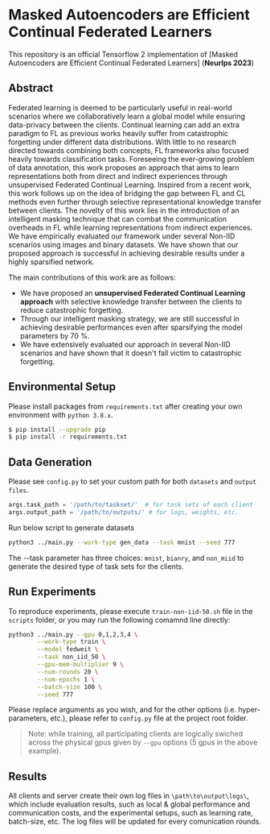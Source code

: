 
# Masked Autoencoders are Efficient Continual Federated Learners

This repository is an official Tensorflow 2 implementation of [Masked Autoencoders are Efficient Continual Federated Learners] (**NeurIps 2023**)



## Abstract

Federated learning is deemed to be particularly useful in real-world scenarios where we collaboratively learn a global model while ensuring data-privacy between the clients. Continual learning can add an extra paradigm to FL as previous works heavily suffer from catastrophic forgetting under different data distributions. With little to no research directed towards combining both concepts, FL frameworks also focused heavily towards classification tasks. Foreseeing the ever-growing problem of data annotation, this work proposes an approach that aims to learn representations both from direct and indirect experiences through unsupervised Federated  Continual Learning. Inspired from a recent work, this work follows up on the idea of bridging the gap between FL and CL methods even further through selective representational knowledge transfer between clients. The novelty of this work lies in the introduction of an intelligent masking technique that can combat the communication overheads in FL while learning representations from indirect experiences. We have empirically evaluated our framework under several Non-IID scenarios using images and binary datasets. We have shown that our proposed approach is successful in achieving desirable results under a highly sparsified network.

The main contributions of this work are as follows:

* We have proposed an **unsupervised Federated Continual Learning approach** with selective knowledge transfer between the clients to reduce catastrophic forgetting. 
* Through our intelligent masking strategy, we are still successful in achieving desirable performances even after sparsifying the model parameters by 70 \%. 
* We have extensively evaluated our approach in several Non-IID scenarios and have shown that it doesn't fall victim to catastrophic forgetting.


## Environmental Setup

Please install packages from `requirements.txt` after creating your own environment with `python 3.8.x`.

```bash
$ pip install --upgrade pip
$ pip install -r requirements.txt
```

## Data Generation
Please see `config.py` to set your custom path for both `datasets` and `output files`.
```python
args.task_path = '/path/to/taskset/'  # for task sets of each client
args.output_path = '/path/to/outputs/' # for logs, weights, etc.
```
Run below script to generate datasets

```bash
python3 ../main.py --work-type gen_data --task mnist --seed 777 
```
The --task parameter has three choices: `mnist`, `bianry`, and `non_miid` to generate the desired type of task sets for the clients.  

## Run Experiments
To reproduce experiments, please execute `train-non-iid-50.sh` file in the `scripts` folder, or you may run the following comamnd line directly:

```bash
python3 ../main.py --gpu 0,1,2,3,4 \
		--work-type train \
		--model fedweit \
		--task non_iid_50 \
	 	--gpu-mem-multiplier 9 \
		--num-rounds 20 \
		--num-epochs 1 \
		--batch-size 100 \
		--seed 777 
```
Please replace arguments as you wish, and for the other options (i.e. hyper-parameters, etc.), please refer to `config.py` file at the project root folder.

> Note: while training, all participating clients are logically swiched across the physical gpus given by `--gpu` options (5 gpus in the above example). 

## Results
All clients and server create their own log files in `\path\to\output\logs\`, which include evaluation results, such as local & global performance and communication costs, and the experimental setups, such as learning rate, batch-size, etc. The log files will be updated for every comunication rounds. 


